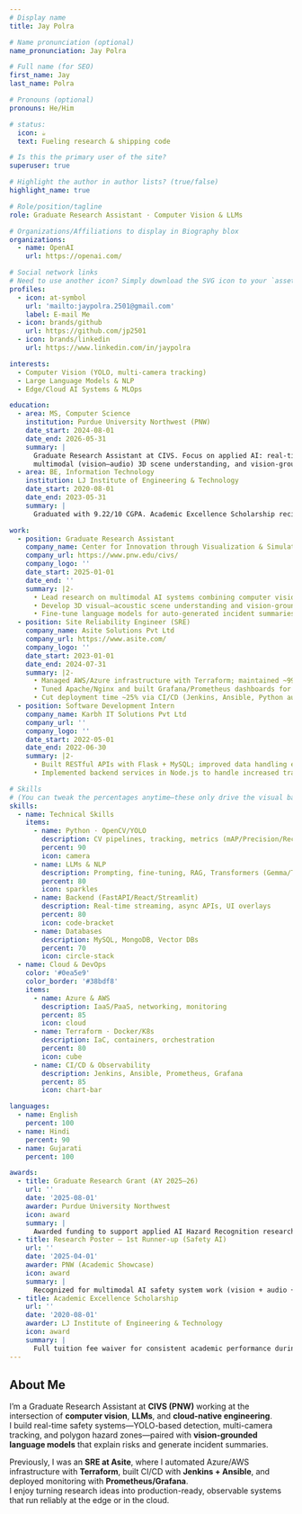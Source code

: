 ```yaml
---
# Display name
title: Jay Polra

# Name pronunciation (optional)
name_pronunciation: Jay Polra

# Full name (for SEO)
first_name: Jay
last_name: Polra

# Pronouns (optional)
pronouns: He/Him

# status:
  icon: ☕️
  text: Fueling research & shipping code

# Is this the primary user of the site?
superuser: true

# Highlight the author in author lists? (true/false)
highlight_name: true

# Role/position/tagline
role: Graduate Research Assistant · Computer Vision & LLMs

# Organizations/Affiliations to display in Biography blox
organizations:
  - name: OpenAI
    url: https://openai.com/

# Social network links
# Need to use another icon? Simply download the SVG icon to your `assets/media/icons/` folder.
profiles:
  - icon: at-symbol
    url: 'mailto:jaypolra.2501@gmail.com'
    label: E-mail Me
  - icon: brands/github
    url: https://github.com/jp2501
  - icon: brands/linkedin
    url: https://www.linkedin.com/in/jaypolra

interests:
  - Computer Vision (YOLO, multi-camera tracking)
  - Large Language Models & NLP
  - Edge/Cloud AI Systems & MLOps

education:
  - area: MS, Computer Science
    institution: Purdue University Northwest (PNW)
    date_start: 2024-08-01
    date_end: 2026-05-31
    summary: |
      Graduate Research Assistant at CIVS. Focus on applied AI: real-time computer vision for industrial safety,
      multimodal (vision–audio) 3D scene understanding, and vision-grounded LLMs for safety analysis/reporting.
  - area: BE, Information Technology
    institution: LJ Institute of Engineering & Technology
    date_start: 2020-08-01
    date_end: 2023-05-31
    summary: |
      Graduated with 9.22/10 CGPA. Academic Excellence Scholarship recipient.

work:
  - position: Graduate Research Assistant
    company_name: Center for Innovation through Visualization & Simulation (CIVS), Purdue University
    company_url: https://www.pnw.edu/civs/
    company_logo: ''
    date_start: 2025-01-01
    date_end: ''
    summary: |2-
      • Lead research on multimodal AI systems combining computer vision and audio for industrial safety monitoring.
      • Develop 3D visual–acoustic scene understanding and vision-grounded LLMs that explain hazardous scenarios.
      • Fine-tune language models for auto-generated incident summaries and safety reporting.
  - position: Site Reliability Engineer (SRE)
    company_name: Asite Solutions Pvt Ltd
    company_url: https://www.asite.com/
    company_logo: ''
    date_start: 2023-01-01
    date_end: 2024-07-31
    summary: |2-
      • Managed AWS/Azure infrastructure with Terraform; maintained ~99.9% uptime for critical services.
      • Tuned Apache/Nginx and built Grafana/Prometheus dashboards for real-time observability.
      • Cut deployment time ~25% via CI/CD (Jenkins, Ansible, Python automation) and log-based anomaly detection.
  - position: Software Development Intern
    company_name: Karbh IT Solutions Pvt Ltd
    company_url: ''
    company_logo: ''
    date_start: 2022-05-01
    date_end: 2022-06-30
    summary: |2-
      • Built RESTful APIs with Flask + MySQL; improved data handling efficiency.
      • Implemented backend services in Node.js to handle increased traffic with low latency.

# Skills
# (You can tweak the percentages anytime—these only drive the visual bars.)
skills:
  - name: Technical Skills
    items:
      - name: Python · OpenCV/YOLO
        description: CV pipelines, tracking, metrics (mAP/Precision/Recall)
        percent: 90
        icon: camera
      - name: LLMs & NLP
        description: Prompting, fine-tuning, RAG, Transformers (Gemma/T5)
        percent: 80
        icon: sparkles
      - name: Backend (FastAPI/React/Streamlit)
        description: Real-time streaming, async APIs, UI overlays
        percent: 80
        icon: code-bracket
      - name: Databases
        description: MySQL, MongoDB, Vector DBs
        percent: 70
        icon: circle-stack
  - name: Cloud & DevOps
    color: '#0ea5e9'
    color_border: '#38bdf8'
    items:
      - name: Azure & AWS
        description: IaaS/PaaS, networking, monitoring
        percent: 85
        icon: cloud
      - name: Terraform · Docker/K8s
        description: IaC, containers, orchestration
        percent: 80
        icon: cube
      - name: CI/CD & Observability
        description: Jenkins, Ansible, Prometheus, Grafana
        percent: 85
        icon: chart-bar

languages:
  - name: English
    percent: 100
  - name: Hindi
    percent: 90
  - name: Gujarati
    percent: 100

awards:
  - title: Graduate Research Grant (AY 2025–26)
    url: ''
    date: '2025-08-01'
    awarder: Purdue University Northwest
    icon: award
    summary: |
      Awarded funding to support applied AI Hazard Recognition research at CIVS.
  - title: Research Poster — 1st Runner-up (Safety AI)
    url: ''
    date: '2025-04-01'
    awarder: PNW (Academic Showcase)
    icon: award
    summary: |
      Recognized for multimodal AI safety system work (vision + audio + LLMs).
  - title: Academic Excellence Scholarship
    url: ''
    date: '2020-08-01'
    awarder: LJ Institute of Engineering & Technology
    icon: award
    summary: |
      Full tuition fee waiver for consistent academic performance during BE in IT.
---
```


## About Me

I’m a Graduate Research Assistant at **CIVS (PNW)** working at the intersection of **computer vision**, **LLMs**, and **cloud-native engineering**.  
I build real-time safety systems—YOLO-based detection, multi-camera tracking, and polygon hazard zones—paired with **vision-grounded language models** that explain risks and generate incident summaries.  

Previously, I was an **SRE at Asite**, where I automated Azure/AWS infrastructure with **Terraform**, built CI/CD with **Jenkins + Ansible**, and deployed monitoring with **Prometheus/Grafana**.  
I enjoy turning research ideas into production-ready, observable systems that run reliably at the edge or in the cloud.

